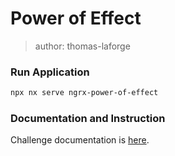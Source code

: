 # Power of Effect

> author: thomas-laforge

### Run Application

```bash
npx nx serve ngrx-power-of-effect
```

### Documentation and Instruction

Challenge documentation is [here](https://angular-challenges.vercel.app/challenges/ngrx/7-power-effect/).
